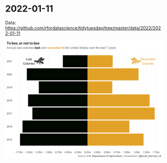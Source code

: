 # 2022-01-11

Data: https://github.com/rfordatascience/tidytuesday/tree/master/data/2022/2022-01-11

![](plots/bees.png)
